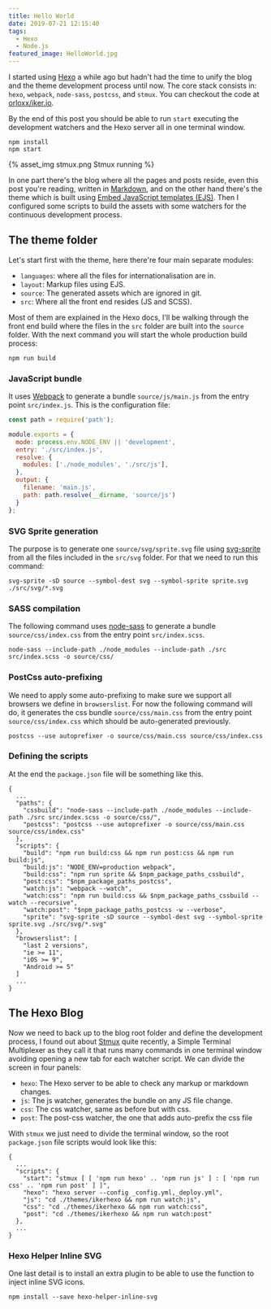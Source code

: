 ```yaml
---
title: Hello World
date: 2019-07-21 12:15:40
tags:
  - Hexo
  - Node.js
featured_image: HelloWorld.jpg
---
```


I started using [Hexo][1] a while ago but hadn't had the time to unify the blog and the theme development process until now. The core stack consists in: `hexo`, `webpack`, `node-sass`, `postcss`, and `stmux`. You can checkout the code at [orloxx/iker.io][2].

<!-- more -->

By the end of this post you should be able to run `start` executing the development watchers and the Hexo server all in one terminal window.

```shell
npm install
npm start
```

{% asset_img stmux.png Stmux running %}

In one part there's the blog where all the pages and posts reside, even this post you're reading, written in [Markdown][3], and on the other hand there's the theme which is built using [Embed JavaScript templates (EJS)][4]. Then I configured some scripts to build the assets with some watchers for the continuous development process.

## The theme folder

Let's start first with the theme, here there're four main separate modules:

* `languages`: where all the files for internationalisation are in.
* `layout`: Markup files using EJS.
* `source`: The generated assets which are ignored in git.
* `src`: Where all the front end resides (JS and SCSS).

Most of them are explained in the Hexo docs, I'll be walking through the front end build where the files in the `src` folder are built into the `source` folder. With the next command you will start the  whole production build process:

```shell
npm run build
```

### JavaScript bundle

It uses [Webpack][5] to generate a bundle `source/js/main.js` from the entry point `src/index.js`. This is the configuration file:

```javascript webpack.config.js
const path = require('path');

module.exports = {
  mode: process.env.NODE_ENV || 'development',
  entry: './src/index.js',
  resolve: {
    modules: ['./node_modules', './src/js'],
  },
  output: {
    filename: 'main.js',
    path: path.resolve(__dirname, 'source/js')
  }
};
```

### SVG Sprite generation

The purpose is to generate one `source/svg/sprite.svg` file using [svg-sprite][6] from all the files included in the `src/svg` folder. For that we need to run this command:

```shell
svg-sprite -sD source --symbol-dest svg --symbol-sprite sprite.svg ./src/svg/*.svg
```

### SASS compilation

The following command uses [node-sass][7] to generate a bundle `source/css/index.css` from the entry point `src/index.scss`.

```shell
node-sass --include-path ./node_modules --include-path ./src src/index.scss -o source/css/
```

### PostCss auto-prefixing

We need to apply some auto-prefixing to make sure we support all browsers we define in `browserslist`. For now the following command will do, it generates the css bundle `source/css/main.css` from the entry point `source/css/index.css` which should be auto-generated previously.

```shell
postcss --use autoprefixer -o source/css/main.css source/css/index.css
```

### Defining the scripts

At the end the `package.json` file will be something like this.

```text themes/ikerhexo/package.json
{
  ...
  "paths": {
    "cssbuild": "node-sass --include-path ./node_modules --include-path ./src src/index.scss -o source/css/",
    "postcss": "postcss --use autoprefixer -o source/css/main.css source/css/index.css"
  },
  "scripts": {
    "build": "npm run build:css && npm run post:css && npm run build:js",
    "build:js": "NODE_ENV=production webpack",
    "build:css": "npm run sprite && $npm_package_paths_cssbuild",
    "post:css": "$npm_package_paths_postcss",
    "watch:js": "webpack --watch",
    "watch:css": "npm run build:css && $npm_package_paths_cssbuild --watch --recursive",
    "watch:post": "$npm_package_paths_postcss -w --verbose",
    "sprite": "svg-sprite -sD source --symbol-dest svg --symbol-sprite sprite.svg ./src/svg/*.svg"
  },
  "browserslist": [
    "last 2 versions",
    "ie >= 11",
    "iOS >= 9",
    "Android >= 5"
  ]
  ...
}
```

## The Hexo Blog

Now we need to back up to the blog root folder and define the development process, I found out about [Stmux][8] quite recently, a Simple Terminal Multiplexer as they call it that runs many commands in one terminal window avoiding opening a new tab for each watcher script. We can divide the screen in four panels:

* `hexo`: The Hexo server to be able to check any markup or markdown changes.
* `js`: The js watcher, generates the bundle on any JS file change.
* `css`: The css watcher, same as before but with css.
* `post`: The post-css watcher, the one that adds auto-prefix the css file

With `stmux` we just need to divide the terminal window, so the root `package.json` file scripts would look like this:

```text package.json
{
  ...
  "scripts": {
    "start": "stmux [ [ 'npm run hexo' .. 'npm run js' ] : [ 'npm run css' .. 'npm run post' ] ]",
    "hexo": "hexo server --config _config.yml,_deploy.yml",
    "js": "cd ./themes/ikerhexo && npm run watch:js",
    "css": "cd ./themes/ikerhexo && npm run watch:css",
    "post": "cd ./themes/ikerhexo && npm run watch:post"
  },
  ...
}
```

### Hexo Helper Inline SVG

One last detail is to install an extra plugin to be able to use the function to inject inline SVG icons.

```shell
npm install --save hexo-helper-inline-svg
```

[1]: https://hexo.io/
[2]: https://github.com/orloxx/iker.io
[3]: https://www.markdownguide.org/
[4]: https://ejs.co/
[5]: https://github.com/webpack/webpack/tree/v4.35.3
[6]: https://github.com/jkphl/svg-sprite/tree/v1.5.0
[7]: https://github.com/sass/node-sass/tree/v4.12.0
[8]: https://github.com/rse/stmux/tree/1.7.1
